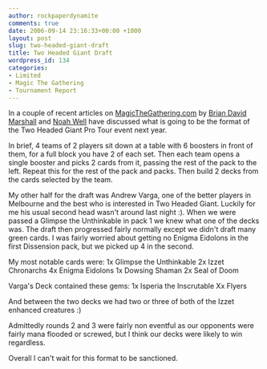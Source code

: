 ```yaml
---
author: rockpaperdynamite
comments: true
date: 2006-09-14 23:16:33+00:00 +1000
layout: post
slug: two-headed-giant-draft
title: Two Headed Giant Draft
wordpress_id: 134
categories:
- Limited
- Magic The Gathering
- Tournament Report
---
```


In a couple of recent articles on [MagicTheGathering.com](MagicTheGathering.com) by [Brian David Marshall](http://www.wizards.com/default.asp?x=mtgcom/daily/bd243) and [Noah Well](http://www.wizards.com/default.asp?x=mtgcom/daily/nw20) have discussed what is going to be the format of the Two Headed Giant Pro Tour event next year.

In brief, 4 teams of 2 players sit down at a table with 6 boosters in front of them, for a full block you have 2 of each set. Then each team opens a single booster and picks 2 cards from it, passing the rest of the pack to the left. Repeat this for the rest of the pack and packs. Then build 2 decks from the cards selected by the team.

My other half for the draft was Andrew Varga, one of the better players in Melbourne and the best who is interested in Two Headed Giant. Luckily for me his usual second head wasn't around last night :). When we were passed a Glimpse the Unthinkable in pack 1 we knew what one of the decks was. The draft then  progressed fairly normally except we didn't draft many green cards. I was fairly worried about getting no Enigma Eidolons in the first Dissension pack, but we picked up 4 in the second.<!-- more -->

My most notable cards were:
1x Glimpse the Unthinkable
2x Izzet Chronarchs
4x Enigma Eidolons
1x Dowsing Shaman
2x Seal of Doom

Varga's Deck contained these gems:
1x Isperia the Inscrutable
Xx Flyers

And between the two decks we had two or three of both of the Izzet enhanced creatures :)

Admittedly rounds 2 and 3 were fairly non eventful as our opponents were fairly mana flooded or screwed, but I think our decks were likely to win regardless.

Overall I can't wait for this format to be sanctioned.
